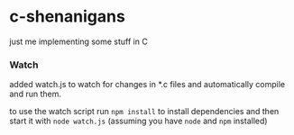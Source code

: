 # c-shenanigans
just me implementing some stuff in C

### Watch

added watch.js to watch for changes in \*.c files and automatically compile and run them.

to use the watch script run `npm install` to install dependencies and then start it with `node watch.js` (assuming you have `node` and `npm` installed)

